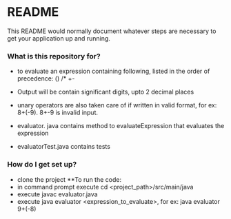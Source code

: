 # README #

This README would normally document whatever steps are necessary to get your application up and running.

### What is this repository for? ###

* to evaluate an expression containing following, listed in the order of precedence:
         ()
         /*
         +-
* Output will be contain significant digits, upto 2 decimal places
* unary operators are also taken care of if written in valid format, for ex: 8+(-9). 8+-9 is invalid input.

* evaluator. java contains method to evaluateExpression that evaluates the expression
* evaluatorTest.java contains tests

### How do I get set up? ###

* clone the project
**To run the code:
* in command prompt execute cd <project_path>/src/main/java
* execute javac evaluator.java
* execute java evaluator <expression_to_evaluate>, for ex: java evaluator 9+(-8)